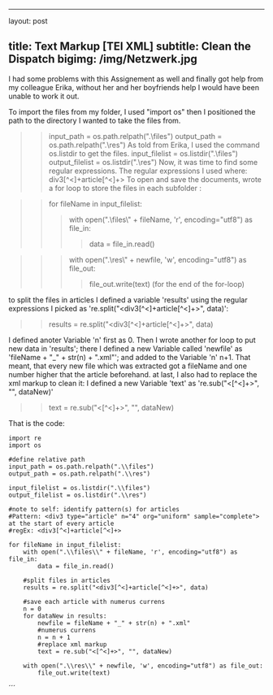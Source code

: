 ﻿---

layout: post

title: Text Markup [TEI XML]
subtitle: Clean the Dispatch
bigimg: /img/Netzwerk.jpg
---



I had some problems with this Assignement as well and finally got help from my colleague Erika, without her and her boyfriends help I would have been unable to work it out.


To import the files from my folder, I used "import os"
then I positioned the path to the directory I wanted to take the files from.
>>input_path = os.path.relpath(".\\files")
>>output_path = os.path.relpath(".\\res")
As told from Erika, I used the command os.listdir to get the files.
>>input_filelist = os.listdir(".\\files")
>>output_filelist = os.listdir(".\\res")
Now, it was time to find some regular expressions. The regular expressions I used where: 
>>div3[^<]+article[^<]+>
To open and save the documents, wrote a for loop to store the files in each subfolder :

>>for fileName in input_filelist:
>>>with open(".\\files\\" + fileName, 'r', encoding="utf8") as file_in:
>>>>data = file_in.read()

	
>>>with open(".\\res\\" + newfile, 'w', encoding="utf8") as file_out:
>>>>file_out.write(text) 
(for the end of the for-loop)

to split the files in articles I defined a variable 'results' using the regular expressions I picked as 're.split("<div3[^<]+article[^<]+>", data)':
>> results = re.split("<div3[^<]+article[^<]+>", data)

I defined anoter Variable 'n' first as 0. Then I wrote another for loop to put new data in 'results'; 
there I defined a new Variable called 'newfile' as 'fileName + "_" + str(n) + ".xml"'; and added to the Variable 'n' n+1. 
That meant, that every new file which was extracted got a fileName and one number higher that the article beforehand.
at last, I also had to replace the xml markup to clean it: I defined a new Variable 'text' as 're.sub("<[^<]+>", "", dataNew)'
>> text = re.sub("<[^<]+>", "", dataNew)


That is the code:




	import re
	import os

	#define relative path
	input_path = os.path.relpath(".\\files")
	output_path = os.path.relpath(".\\res")

	input_filelist = os.listdir(".\\files")
	output_filelist = os.listdir(".\\res")

	#note to self: identify pattern(s) for articles
	#Pattern: <div3 type="article" n="4" org="uniform" sample="complete"> at the start of every article
	#regEx: <div3[^<]+article[^<]+>

	for fileName in input_filelist:
		with open(".\\files\\" + fileName, 'r', encoding="utf8") as file_in:
			data = file_in.read()
	
		#split files in articles
		results = re.split("<div3[^<]+article[^<]+>", data)
	
		#save each article with numerus currens
		n = 0
		for dataNew in results:
			newfile = fileName + "_" + str(n) + ".xml"
			#numerus currens
			n = n + 1
			#replace xml markup
			text = re.sub("<[^<]+>", "", dataNew)
		
		with open(".\\res\\" + newfile, 'w', encoding="utf8") as file_out:
			file_out.write(text)


	



´´´
